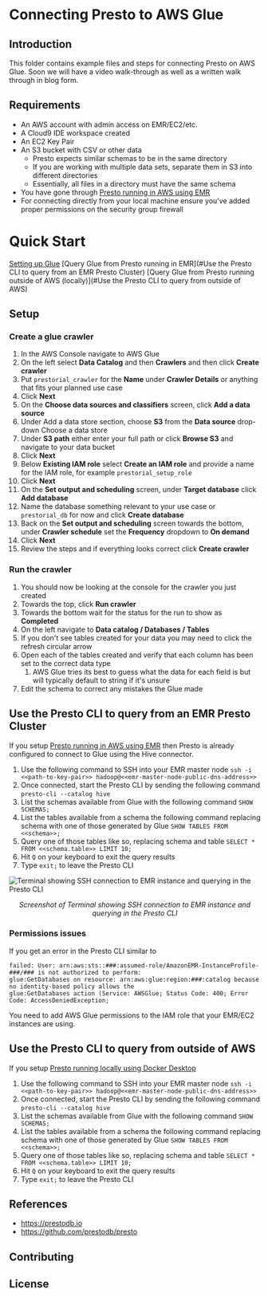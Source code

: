 # Connecting Presto to AWS Glue

## Introduction

This folder contains example files and steps for connecting Presto on AWS Glue.
Soon we will have a video walk-through as well as a written walk through in blog form.

## Requirements

- An AWS account with admin access on EMR/EC2/etc.
- A Cloud9 IDE workspace created
- An EC2 Key Pair
- An S3 bucket with CSV or other data
  - Presto expects similar schemas to be in the same directory
  - If you are working with multiple data sets, separate them in S3 into different directories
  - Essentially, all files in a directory must have the same schema
- You have gone through [Presto running in AWS using EMR](https://github.com/prestodb/prestorials/tree/main/running%20Presto%20on%20cloud%20services/running%20Presto%20on%20AWS)
- For connecting directly from your local machine ensure you've added proper permissions on the security group firewall

# Quick Start

[Setting up Glue](#setup)
[Query Glue from Presto running in EMR](#Use the Presto CLI to query from an EMR Presto Cluster)
[Query Glue from Presto running outside of AWS (locally)](#Use the Presto CLI to query from outside of AWS)

## Setup

### Create a glue crawler

1. In the AWS Console navigate to AWS Glue 
2. On the left select **Data Catalog** and then **Crawlers** and then click **Create crawler**
3. Put ```prestorial_crawler``` for the **Name** under **Crawler Details** or anything that fits your planned use case
4. Click **Next**
5. On the **Choose data sources and classifiers** screen, click **Add a data source**
6. Under Add a data store section, choose **S3** from the **Data source** drop-down Choose a data store
7. Under **S3 path** either enter your full path or click **Browse S3** and navigate to your data bucket
8. Click **Next**
9. Below **Existing IAM role** select **Create an IAM role** and provide a name for the IAM role, for example ```prestorial_setup_role```
10. Click **Next**
11. On the **Set output and scheduling** screen, under **Target database** click **Add database**
12. Name the database something relevant to your use case or ```prestorial_db``` for now and click **Create database**
13. Back on the **Set output and scheduling** screen towards the bottom, under **Crawler schedule** set the **Frequency** dropdown to **On demand**
14. Click **Next**
15. Review the steps and if everything looks correct click **Create crawler**

### Run the crawler

1. You should now be looking at the console for the crawler you just created
2. Towards the top, click **Run crawler**
3. Towards the bottom wait for the status for the run to show as **Completed**
4. On the left navigate to **Data catalog / Databases / Tables**
5. If you don't see tables created for your data you may need to click the refresh circular arrow
6. Open each of the tables created and verify that each column has been set to the correct data type
   1. AWS Glue tries its best to guess what the data for each field is but will typically default to string if it's unsure
7. Edit the schema to correct any mistakes the Glue made

## Use the Presto CLI to query from an EMR Presto Cluster

If you setup [Presto running in AWS using EMR](https://github.com/prestodb/prestorials/tree/main/running%20Presto%20on%20cloud%20services/running%20Presto%20on%20AWS) then Presto is already configured to connect to Glue using the Hive connector.
1. Use the following command to SSH into your EMR master node
```ssh -i <<path-to-key-pair>> hadoop@<<emr-master-node-public-dns-address>>```
2. Once connected, start the Presto CLI by sending the following command
```presto-cli --catalog hive```
3. List the schemas available from Glue with the following command
```SHOW SCHEMAS;```
4. List the tables available from a schema the following command replacing schema with one of those generated by Glue
```SHOW TABLES FROM <<schema>>;```
5. Query one of those tables like so, replacing schema and table
```SELECT * FROM <<schema.table>> LIMIT 10;```
6. Hit ```Q``` on your keyboard to exit the query results
7. Type ```exit;``` to leave the Presto CLI

![Terminal showing SSH connection to EMR instance and querying in the Presto CLI](./screenshots/example_aws_glue_query.png)
*<p align="center">Screenshot of Terminal showing SSH connection to EMR instance and querying in the Presto CLI</p>*

### Permissions issues

If you get an error in the Presto CLI similar to
```
failed: User: arn:aws:sts::###:assumed-role/AmazonEMR-InstanceProfile-###/### is not authorized to perform: 
glue:GetDatabases on resource: arn:aws:glue:region:###:catalog because no identity-based policy allows the 
glue:GetDatabases action (Service: AWSGlue; Status Code: 400; Error Code: AccessDeniedException;
```
You need to add AWS Glue permissions to the IAM role that your EMR/EC2 instances are using.

## Use the Presto CLI to query from outside of AWS
If you setup [Presto running locally using Docker Desktop](https://github.com/prestodb/prestorials/tree/main/running%20Presto%20on%20cloud%20services/running%20Presto%20on%20AWS)
1. Use the following command to SSH into your EMR master node
   ```ssh -i <<path-to-key-pair>> hadoop@<<emr-master-node-public-dns-address>>```
2. Once connected, start the Presto CLI by sending the following command
   ```presto-cli --catalog hive```
3. List the schemas available from Glue with the following command
   ```SHOW SCHEMAS;```
4. List the tables available from a schema the following command replacing schema with one of those generated by Glue
   ```SHOW TABLES FROM <<schema>>;```
5. Query one of those tables like so, replacing schema and table
   ```SELECT * FROM <<schema.table>> LIMIT 10;```
6. Hit ```Q``` on your keyboard to exit the query results
7. Type ```exit;``` to leave the Presto CLI

## References

- https://prestodb.io
- https://github.com/prestodb/presto

## Contributing

[//]: # (See the [CONTRIBUTING]&#40;CONTRIBUTING.md&#41; file for how to help out.)

## License

